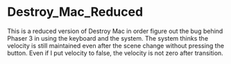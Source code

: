# Destroy_Mac_Reduced
This is a reduced version of Destroy Mac in order figure out the bug behind Phaser 3 in using the keyboard and the system. The system thinks the velocity is still maintained even after the scene change without pressing the button. Even if I put velocity to false, the velocity is not zero after transition. 
